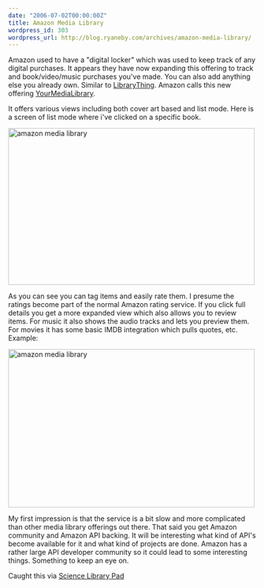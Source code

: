 ```yaml
---
date: "2006-07-02T00:00:00Z"
title: Amazon Media Library
wordpress_id: 303
wordpress_url: http://blog.ryaneby.com/archives/amazon-media-library/
---
```

Amazon used to have a "digital locker" which was used to keep track of any digital purchases. It appears they have now expanding this offering to track and book/video/music purchases you've made. You can also add anything else you already own. Similar to <a href="http://www.librarything.com/">LibraryThing</a>. Amazon calls this new offering <a href="https://www.amazon.com/gp/library/">YourMediaLibrary</a>.

It offers various views including both cover art based and list mode. Here is a screen of list mode where i've clicked on a specific book.

<a href="http://www.flickr.com/photos/ebyryan/179956104/" title="Photo Sharing"><img src="http://static.flickr.com/62/179956104_ce68b4332d.jpg" width="500" height="318" alt="amazon media library" /></a>

As you can see you can tag items and easily rate them. I presume the ratings become part of the normal Amazon rating service. If you click full details you get a more expanded view which also allows you to review items. For music it also shows the audio tracks and lets you preview them. For movies it has some basic IMDB integration which pulls quotes, etc. Example:

<a href="http://www.flickr.com/photos/ebyryan/179956106/" title="Photo Sharing"><img src="http://static.flickr.com/53/179956106_2566ac97ba.jpg" width="500" height="321" alt="amazon media library" /></a>

My first impression is that the service is a bit slow and more complicated than other media library offerings out there. That said you get Amazon community and Amazon API backing. It will be interesting what kind of API's become available for it and what kind of projects are done. Amazon has a rather large API developer community so it could lead to some interesting things. Something to keep an eye on.

Caught this via <a href="http://scilib.typepad.com/science_library_pad/2006/07/amazonthing.html">Science Library Pad</a>
